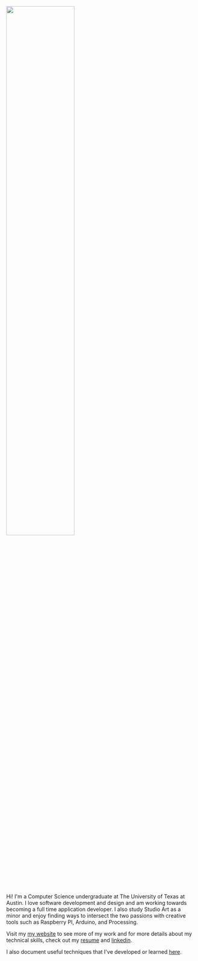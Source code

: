 <img src="https://imgur.com/fhzUgay.jpg" width=60% />

Hi! I'm a Computer Science undergraduate at The University of Texas at Austin. I love software development and design and am working towards becoming a full time application developer. I also study Studio Art as a minor and enjoy finding ways to intersect the two passions with creative tools such as Raspberry PI, Arduino, and Processing. 

Visit my [my website](https://abhi.work) to see more of my work and for more details about my technical skills, check out my [resume](https://abhi.work/1aa7ad4c5935a9bf76bb4cac9ab8affe.pdf) and [linkedin](https://www.linkedin.com/in/abhivelaga/).

I also document useful techniques that I've developed or learned [here](https://github.com/avelaga?tab=repositories&q=demo&type=&language=&sort=).
